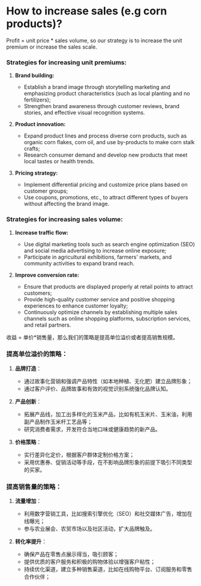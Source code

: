 # How to increase sales (e.g corn products)?

Profit = unit price * sales volume, so our strategy is to increase the unit premium or increase the sales scale.

### **Strategies for increasing unit premiums:**

1. **Brand building:**

    - Establish a brand image through storytelling marketing and emphasizing product characteristics (such as local planting and no fertilizers);
    - Strengthen brand awareness through customer reviews, brand stories, and effective visual recognition systems.

2. **Product innovation:**

    - Expand product lines and process diverse corn products, such as organic corn flakes, corn oil, and use by-products to make corn stalk crafts;
    - Research consumer demand and develop new products that meet local tastes or health trends.

3. **Pricing strategy:**

    - Implement differential pricing and customize price plans based on customer groups;
    - Use coupons, promotions, etc., to attract different types of buyers without affecting the brand image.

### **Strategies for increasing sales volume:**

1. **Increase traffic flow:**

    - Use digital marketing tools such as search engine optimization (SEO) and social media advertising to increase online exposure;
    - Participate in agricultural exhibitions, farmers' markets, and community activities to expand brand reach.

2. **Improve conversion rate:**

  	- Ensure that products are displayed properly at retail points to attract customers;
  	- Provide high-quality customer service and positive shopping experiences to enhance customer loyalty;
  	- Continuously optimize channels by establishing multiple sales channels such as online shopping platforms, subscription services, and retail partners.



收益 = 单价*销售量，那么我们的策略是提高单位溢价或者提高销售规模。 

### **提高单位溢价的策略**：

1. **品牌打造**：

    - 通过故事化营销和强调产品特性（如本地种植、无化肥）建立品牌形象；
    - 通过客户评价、品牌故事和有效的视觉识别系统强化品牌认知。

2. **产品创新**：

    - 拓展产品线，加工出多样化的玉米产品，比如有机玉米片、玉米油，利用副产品制作玉米杆工艺品等；
    - 研究消费者需求，开发符合当地口味或健康趋势的新产品。

3. **价格策略**：

    - 实行差异化定价，根据客户群体定制价格方案；
    - 采用优惠券、促销活动等手段，在不影响品牌形象的前提下吸引不同类型的买家。

### **提高销售量的策略**：

1. **流量增加**：

    - 利用数字营销工具，比如搜索引擎优化（SEO）和社交媒体广告，增加在线曝光；
    - 参与农业展会、农贸市场以及社区活动，扩大品牌触及。
    
2. **转化率提升**：

    - 确保产品在零售点展示得当，吸引顾客；
    - 提供优质的客户服务和积极的购物体验以增强客户粘性；
    - 持续优化渠道，建立多种销售渠道，比如在线购物平台、订阅服务和零售合作伙伴；